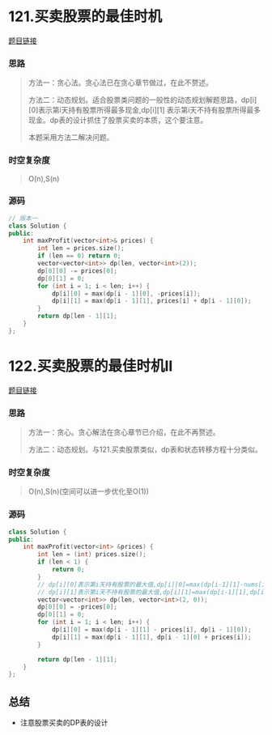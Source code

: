 # 121.买卖股票的最佳时机

[题目链接](https://leetcode.cn/problems/best-time-to-buy-and-sell-stock/)

### 思路

> 方法一：贪心法。贪心法已在贪心章节做过，在此不赘述。
>
> 方法二：动态规划。适合股票类问题的一般性的动态规划解题思路，dp\[i][0]表示第i天持有股票所得最多现金,dp\[i][1] 表示第i天不持有股票所得最多现金。dp表的设计抓住了股票买卖的本质，这个要注意。
>
> 本题采用方法二解决问题。

### 时空复杂度

> O(n),S(n)

### 源码

```C++
// 版本一
class Solution {
public:
    int maxProfit(vector<int>& prices) {
        int len = prices.size();
        if (len == 0) return 0;
        vector<vector<int>> dp(len, vector<int>(2));
        dp[0][0] -= prices[0];
        dp[0][1] = 0;
        for (int i = 1; i < len; i++) {
            dp[i][0] = max(dp[i - 1][0], -prices[i]);
            dp[i][1] = max(dp[i - 1][1], prices[i] + dp[i - 1][0]);
        }
        return dp[len - 1][1];
    }
};
```

# 122.买卖股票的最佳时机II

[题目链接](https://leetcode.cn/problems/best-time-to-buy-and-sell-stock-ii/description/)

### 思路

> 方法一：贪心。贪心解法在贪心章节已介绍，在此不再赘述。
>
> 方法二：动态规划。与121.买卖股票类似，dp表和状态转移方程十分类似。

### 时空复杂度

> O(n),S(n)(空间可以进一步优化至O(1))

### 源码

```C++
class Solution {
public:
    int maxProfit(vector<int> &prices) {
        int len = (int) prices.size();
        if (len < 1) {
            return 0;
        }
        // dp[i][0]表示第i天持有股票的最大值,dp[i][0]=max(dp[i-1][1]-nums[i],dp[i-1][0])
        // dp[i][1]表示第i天不持有股票的最大值,dp[i][1]=max(dp[i-1][1],dp[i-1][0]+nums[i])
        vector<vector<int>> dp(len, vector<int>(2, 0));
        dp[0][0] = -prices[0];
        dp[0][1] = 0;
        for (int i = 1; i < len; i++) {
            dp[i][0] = max(dp[i - 1][1] - prices[i], dp[i - 1][0]);
            dp[i][1] = max(dp[i - 1][1], dp[i - 1][0] + prices[i]);
        }

        return dp[len - 1][1];
    }
};
```

## 总结

* 注意股票买卖的DP表的设计
